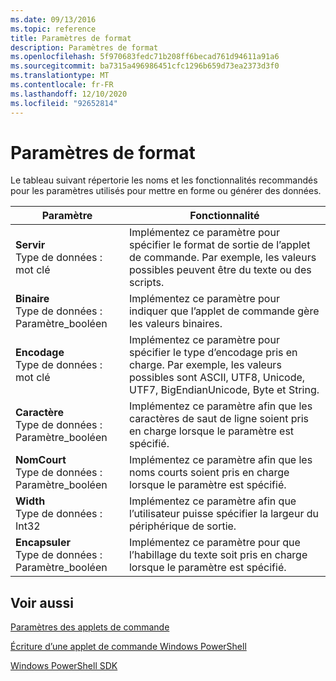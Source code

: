 ```yaml
---
ms.date: 09/13/2016
ms.topic: reference
title: Paramètres de format
description: Paramètres de format
ms.openlocfilehash: 5f970683fedc71b208ff6becad761d94611a91a6
ms.sourcegitcommit: ba7315a496986451cfc1296b659d73ea2373d3f0
ms.translationtype: MT
ms.contentlocale: fr-FR
ms.lasthandoff: 12/10/2020
ms.locfileid: "92652814"
---
```

# <a name="format-parameters"></a>Paramètres de format

Le tableau suivant répertorie les noms et les fonctionnalités recommandés pour les paramètres utilisés pour mettre en forme ou générer des données.

|Paramètre|Fonctionnalité|
|---|---|
|**Servir**<br>Type de données : mot clé|Implémentez ce paramètre pour spécifier le format de sortie de l’applet de commande. Par exemple, les valeurs possibles peuvent être du texte ou des scripts.|
|**Binaire**<br>Type de données : Paramètre_booléen|Implémentez ce paramètre pour indiquer que l’applet de commande gère les valeurs binaires.|
|**Encodage**<br>Type de données : mot clé|Implémentez ce paramètre pour spécifier le type d’encodage pris en charge. Par exemple, les valeurs possibles sont ASCII, UTF8, Unicode, UTF7, BigEndianUnicode, Byte et String.|
|**Caractère**<br>Type de données : Paramètre_booléen|Implémentez ce paramètre afin que les caractères de saut de ligne soient pris en charge lorsque le paramètre est spécifié.|
|**NomCourt**<br>Type de données : Paramètre_booléen|Implémentez ce paramètre afin que les noms courts soient pris en charge lorsque le paramètre est spécifié.|
|**Width**<br>Type de données : Int32|Implémentez ce paramètre afin que l’utilisateur puisse spécifier la largeur du périphérique de sortie.|
|**Encapsuler**<br>Type de données : Paramètre_booléen|Implémentez ce paramètre pour que l’habillage du texte soit pris en charge lorsque le paramètre est spécifié.|
## <a name="see-also"></a>Voir aussi

[Paramètres des applets de commande](./cmdlet-parameters.md)

[Écriture d’une applet de commande Windows PowerShell](./writing-a-windows-powershell-cmdlet.md)

[Windows PowerShell SDK](../windows-powershell-reference.md)
